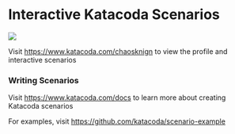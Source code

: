 # Interactive Katacoda Scenarios

[![](http://shields.katacoda.com/katacoda/chaosknign/count.svg)](https://www.katacoda.com/chaosknign "Get your profile on Katacoda.com")

Visit https://www.katacoda.com/chaosknign to view the profile and interactive scenarios

### Writing Scenarios
Visit https://www.katacoda.com/docs to learn more about creating Katacoda scenarios

For examples, visit https://github.com/katacoda/scenario-example
